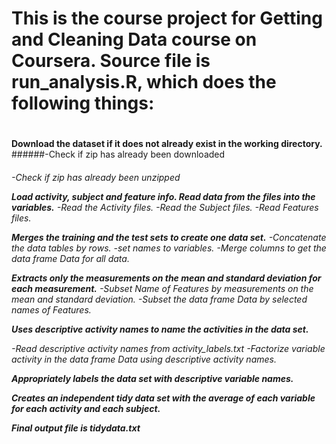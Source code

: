 
# This is the course project for Getting and Cleaning Data course on Coursera. Source file is run_analysis.R, which does the following things: <h1>


**Download the dataset if it does not already exist in the working directory.**
######-Check if zip has already been downloaded <H6>
-Check if zip has already been unzipped

**Load activity, subject and feature info. Read data from the files into the variables.**
-Read the Activity files. 
-Read the Subject files. 
-Read Features files.

**Merges the training and the test sets to create one data set.**
-Concatenate the data tables by rows. 
-set names to variables. 
-Merge columns to get the data frame Data for all data.

**Extracts only the measurements on the mean and standard deviation for each measurement.**
-Subset Name of Features by measurements on the mean and standard deviation. 
-Subset the data frame Data by selected names of Features.

**Uses descriptive activity names to name the activities in the data set.**

-Read descriptive activity names from activity_labels.txt 
-Factorize variable activity in the data frame Data using descriptive activity names.

**Appropriately labels the data set with descriptive variable names.**

**Creates an independent tidy data set with the average of each variable for each activity and each subject.**

**Final output file is tidydata.txt**

